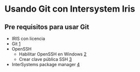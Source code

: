 # Usando Git con Intersystem Iris

## Pre requisitos para usar Git

- IRIS con licencia
- Git [1](https://git-scm.com/downloads/win)
- OpenSSH
  - Habilitar OpenSSH en Windows [2](https://soporte.donweb.com/hc/es/articles/19426302601364--C%C3%B3mo-habilitar-el-cliente-OpenSSH-en-Windows-10)
  - Crear clave pública SSH [3](hhttps://git-scm.com/book/es/v2/Git-en-el-Servidor-Generando-tu-clave-p%C3%BAblica-SSH)
- InterSystems package manager [4](https://openexchange.intersystems.com/package/InterSystems-Package-Manager-1)
